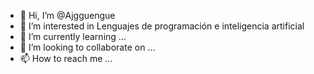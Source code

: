 - 👋 Hi, I’m @Ajgguengue
- 👀 I’m interested in Lenguajes de programación e inteligencia artificial
- 🌱 I’m currently learning ...
- 💞️ I’m looking to collaborate on ...
- 📫 How to reach me ...

<!---
Ajgguengue/Ajgguengue is a ✨ special ✨ repository because its `README.md` (this file) appears on your GitHub profile.
You can click the Preview link to take a look at your changes.
--->
